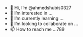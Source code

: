 - 👋 Hi, I’m @ahmedshubis0327
- 👀 I’m interested in ...
- 🌱 I’m currently learning ...
- 💞️ I’m looking to collaborate on ...
- 📫 How to reach me ...789

<!---
ahmedshubis0327/ahmedshubis0327 is a ✨ special ✨ repository because its `README.md` (this file) appears on your GitHub profile.
You can click the Preview link to take a look at your changes.
--->
